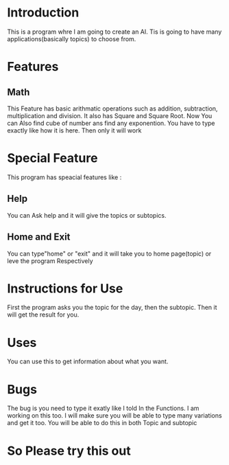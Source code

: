 # Introduction
This is a program whre I am going to create an AI. Tis is going to have many applications(basically topics) to choose from.
# Features
## Math
This Feature has basic arithmatic operations such as addition, subtraction, multiplication and division. It also has Square and Square Root. Now You can Also find cube of number ans find any exponention. You have to type exactly like how it is here. Then only it will work
# Special Feature
This program has speacial features like :
## Help
You can Ask help and it will give the topics or subtopics.
## Home and Exit
You can type"home" or "exit" and it will take you to home page(topic) or leve the program Respectively
# Instructions for Use
First the program asks you the topic for the day, then the subtopic. Then it will get the result for you.
# Uses
You can use this to get information about what you want.
# Bugs
The bug is you need to type it exatly like I told In the Functions. I am working on this too. I will make sure you will be able to type many variations and get it too. You will be able to do this in both Topic and subtopic
# So Please try this out